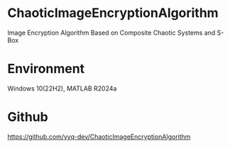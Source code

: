 # ChaoticImageEncryptionAlgorithm
Image Encryption Algorithm Based on Composite Chaotic Systems and S-Box
# Environment
Windows 10(22H2), MATLAB R2024a
# Github
https://github.com/yyq-dev/ChaoticImageEncryptionAlgorithm
